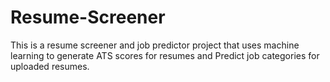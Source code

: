 # Resume-Screener
This is a resume screener and job predictor project that uses machine learning to generate ATS scores for resumes and Predict job categories for uploaded resumes.
